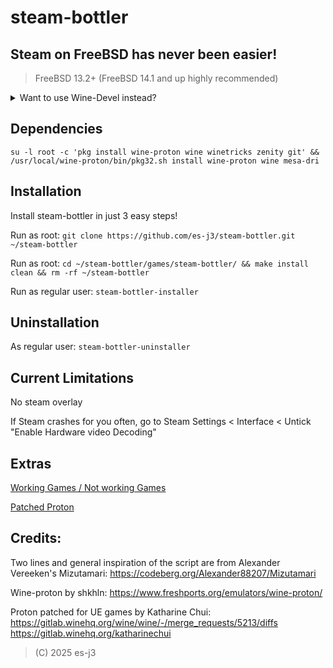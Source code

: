 # steam-bottler

## Steam on FreeBSD has never been easier!
> FreeBSD 13.2+ (FreeBSD 14.1 and up highly recommended)

<details>
<summary>Want to use Wine-Devel instead?</summary>

If you installed this previously with regular wine, please do a full uninstall with ```steam-bsd-runtime-uninstaller```

Dependencies: ```su -l root -c 'pkg install wine-proton wine-devel winetricks zenity git' && /usr/local/wine-proton/bin/pkg32.sh install wine-proton wine mesa-dri```

Install steam-bottler (using wine-devel instead) in just 3 easy steps!

Run as root: ```git clone https://github.com/es-j3/steam-bottler.git ~/steam-bottler```

Run as root: ```cd ~/steam-bottler/games/steam-bottler-devel/ && make install clean && rm -rf ~/steam-bottler```

Run as regular user: ```steam-bottler-installer```

## Uninstallation
As regular user: ```steam-bottler-uninstaller```

</details>

## Dependencies
```su -l root -c 'pkg install wine-proton wine winetricks zenity git' && /usr/local/wine-proton/bin/pkg32.sh install wine-proton wine mesa-dri```

## Installation
Install steam-bottler in just 3 easy steps!

Run as root: ```git clone https://github.com/es-j3/steam-bottler.git ~/steam-bottler```

Run as root: ```cd ~/steam-bottler/games/steam-bottler/ && make install clean && rm -rf ~/steam-bottler```

Run as regular user: ```steam-bottler-installer```

## Uninstallation
As regular user: ```steam-bottler-uninstaller```

## Current Limitations
No steam overlay

If Steam crashes for you often, go to Steam Settings < Interface < Untick "Enable Hardware video Decoding"

## Extras
[Working Games / Not working Games](https://github.com/es-j3/steam-bottler/blob/main/docs/Verified-Games.md)

[Patched Proton](https://github.com/es-j3/FreeBSD-Proton-Experimental)

## Credits:
Two lines and general inspiration of the script are from Alexander Vereeken's Mizutamari: https://codeberg.org/Alexander88207/Mizutamari

Wine-proton by shkhln: https://www.freshports.org/emulators/wine-proton/

Proton patched for UE games by Katharine Chui: https://gitlab.winehq.org/wine/wine/-/merge_requests/5213/diffs https://gitlab.winehq.org/katharinechui

> (C) 2025 es-j3

